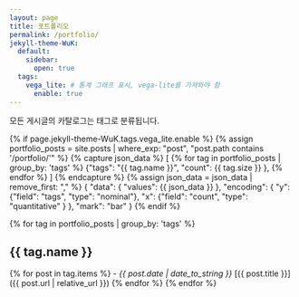 ```yaml
---
layout: page
title: 포트폴리오
permalink: /portfolio/
jekyll-theme-WuK:
  default:
    sidebar:
      open: true
  tags:
    vega_lite: # 통계 그래프 표시, vega-lite를 가져와야 함
      enable: true
---
```


모든 게시글의 카탈로그는 태그로 분류됩니다.

{% if page.jekyll-theme-WuK.tags.vega_lite.enable %}
  {% assign portfolio_posts = site.posts | where_exp: "post", "post.path contains '/portfolio/'" %}
  {% capture json_data %}
  [
    {% for tag in portfolio_posts | group_by: 'tags' %}
      {"tags": "{{ tag.name }}", "count": {{ tag.size }} },
    {% endfor %}
  ]
  {% endcapture %}
  {% assign json_data = json_data | remove_first: "," %}
  {
    "data": { "values": {{ json_data }} },
    "encoding": {
      "y": {"field": "tags", "type": "nominal"},
      "x": {"field": "count", "type": "quantitative" }
    },
    "mark": "bar"
  }
{% endif %}

{% for tag in portfolio_posts | group_by: 'tags' %}
  ## {{ tag.name }}
  {% for post in tag.items %}
    - *{{ post.date | date_to_string }}* [{{ post.title }}]({{ post.url | relative_url }})
  {% endfor %}
{% endfor %}
